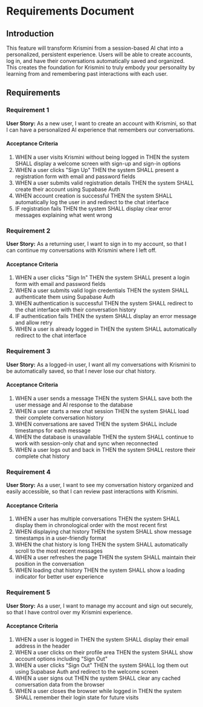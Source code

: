 # Requirements Document

## Introduction

This feature will transform Krismini from a session-based AI chat into a personalized, persistent experience. Users will be able to create accounts, log in, and have their conversations automatically saved and organized. This creates the foundation for Krismini to truly embody your personality by learning from and remembering past interactions with each user.

## Requirements

### Requirement 1

**User Story:** As a new user, I want to create an account with Krismini, so that I can have a personalized AI experience that remembers our conversations.

#### Acceptance Criteria

1. WHEN a user visits Krismini without being logged in THEN the system SHALL display a welcome screen with sign-up and sign-in options
2. WHEN a user clicks "Sign Up" THEN the system SHALL present a registration form with email and password fields
3. WHEN a user submits valid registration details THEN the system SHALL create their account using Supabase Auth
4. WHEN account creation is successful THEN the system SHALL automatically log the user in and redirect to the chat interface
5. IF registration fails THEN the system SHALL display clear error messages explaining what went wrong

### Requirement 2

**User Story:** As a returning user, I want to sign in to my account, so that I can continue my conversations with Krismini where I left off.

#### Acceptance Criteria

1. WHEN a user clicks "Sign In" THEN the system SHALL present a login form with email and password fields
2. WHEN a user submits valid login credentials THEN the system SHALL authenticate them using Supabase Auth
3. WHEN authentication is successful THEN the system SHALL redirect to the chat interface with their conversation history
4. IF authentication fails THEN the system SHALL display an error message and allow retry
5. WHEN a user is already logged in THEN the system SHALL automatically redirect to the chat interface

### Requirement 3

**User Story:** As a logged-in user, I want all my conversations with Krismini to be automatically saved, so that I never lose our chat history.

#### Acceptance Criteria

1. WHEN a user sends a message THEN the system SHALL save both the user message and AI response to the database
2. WHEN a user starts a new chat session THEN the system SHALL load their complete conversation history
3. WHEN conversations are saved THEN the system SHALL include timestamps for each message
4. WHEN the database is unavailable THEN the system SHALL continue to work with session-only chat and sync when reconnected
5. WHEN a user logs out and back in THEN the system SHALL restore their complete chat history

### Requirement 4

**User Story:** As a user, I want to see my conversation history organized and easily accessible, so that I can review past interactions with Krismini.

#### Acceptance Criteria

1. WHEN a user has multiple conversations THEN the system SHALL display them in chronological order with the most recent first
2. WHEN displaying chat history THEN the system SHALL show message timestamps in a user-friendly format
3. WHEN the chat history is long THEN the system SHALL automatically scroll to the most recent messages
4. WHEN a user refreshes the page THEN the system SHALL maintain their position in the conversation
5. WHEN loading chat history THEN the system SHALL show a loading indicator for better user experience

### Requirement 5

**User Story:** As a user, I want to manage my account and sign out securely, so that I have control over my Krismini experience.

#### Acceptance Criteria

1. WHEN a user is logged in THEN the system SHALL display their email address in the header
2. WHEN a user clicks on their profile area THEN the system SHALL show account options including "Sign Out"
3. WHEN a user clicks "Sign Out" THEN the system SHALL log them out using Supabase Auth and redirect to the welcome screen
4. WHEN a user signs out THEN the system SHALL clear any cached conversation data from the browser
5. WHEN a user closes the browser while logged in THEN the system SHALL remember their login state for future visits